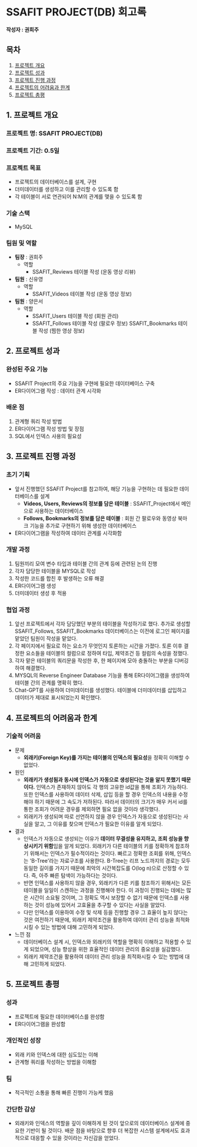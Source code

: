 # SSAFIT PROJECT(DB) 회고록
**작성자 : 권희주**

## 목차
1. [프로젝트 개요](#1-프로젝트-개요)
2. [프로젝트 성과](#2-프로젝트-성과)
3. [프로젝트 진행 과정](#3-프로젝트-진행-과정)
4. [프로젝트의 어려움과 한계](#4-프로젝트의-어려움과-한계)
5. [프로젝트 총평](#5-프로젝트-총평)

## 1. 프로젝트 개요
### 프로젝트 명: SSAFIT PROJECT(DB)
### 프로젝트 기간: 0.5일
### 프로젝트 목표
- 프로젝트의 데이터베이스를 설계, 구현
- 더미데이터를 생성하고 이를 관리할 수 있도록 함
- 각 테이블이 서로 연관되어 N:M의 관계를 맺을 수 있도록 함

### 기술 스택
- MySQL
### 팀원 및 역할
- **팀장** : 권희주
	- 역할
		-  SSAFIT_Reviews 테이블 작성 (운동 영상 리뷰)
- **팀원** : 신유영
	- 역할
		- SSAFIT_Videos 테이블 작성 (운동 영상 정보)
- **팀원** : 양은서
	- 역할
		- SSAFIT_Users 테이블 작성 (회원 관리)
        - SSAFIT_Follows 테이블 작성 (팔로우 정보)
        SSAFIT_Bookmarks 테이블 작성 (찜한 영상 정보)

## 2. 프로젝트 성과
### 완성된 주요 기능
- SSAFIT Project의 주요 기능을 구현에 필요한 데이터베이스 구축
- ER다이어그램 작성 : 데이터 관계 시각화

### 배운 점
1. 관계형 쿼리 작성 방법
2. ER다이어그램 작성 방법 및 장점
3. SQL에서 인덱스 사용의 필요성

## 3. 프로젝트 진행 과정
### 초기 기획
- 앞서 진행했던 SSAFIT Project를 참고하여, 해당 기능을 구현하는 데 필요한 데이터베이스를 설계
    - **Videos, Users, Reviews의 정보를 담은 테이블** : SSAFIT_Project에서 메인으로 사용하는 데이터베이스
    - **Follows, Bookmarks의 정보를 담은 테이블** : 회원 간 팔로우와 동영상 북마크 기능을 추가로 구현하기 위해 생성한 데이터베이스
- ER다이어그램을 작성하여 데이터 관계를 시각화함

### 개발 과정
1. 팀원끼리 모여 변수 타입과 테이블 간의 관계 등에 관련된 논의 진행
2. 각자 담당한 테이블을 MYSQL로 작성
3. 작성한 코드를 합친 후 발생하는 오류 해결
4. ER다이어그램 생성
5. 더미데이터 생성 후 적용

### 협업 과정
1. 앞선 프로젝트에서 각자 담당했던 부분의 테이블을 작성하기로 했다. 추가로 생성할 SSAFIT_Follows, SSAFIT_Bookmarks 데이터베이스는 이전에 로그인 페이지를 맡았던 팀원이 작성을 맡았다.
2. 각 페이지에서 필요로 하는 요소가 무엇인지 토론하는 시간을 가졌다. 토론 이후 결정한 요소들을 테이블의 컬럼으로 정하여 타입, 제약조건 등 컬럼의 속성을 정했다.
3. 각자 맡은 테이블의 쿼리문을 작성한 후, 한 페이지에 모아 충돌하는 부분을 디버깅하여 해결했다. 
4. MYSQL의 Reverse Engineer Database 기능을 통해 ER다이어그램을 생성하여 테이블 간의 관계를 명확히 했다. 
5. Chat-GPT를 사용하여 더미데이터를 생성했다. 테이블에 더미데이터를 삽입하고 데이터가 제대로 표시되었는지 확인했다. 

## 4. 프로젝트의 어려움과 한계
### 기술적 어려움
- 문제
	- **외래키(Foreign Key)를 가지는 테이블의 인덱스의 필요성**을 정확히 이해할 수 없었다.
- 원인
	- **외래키가 생성됨과 동시에 인덱스가 자동으로 생성된다는 것을 알지 못했기 때문이다.** 인덱스가 존재하지 않아도 각 행의 고유한 id값을 통해 조회가 가능하다. 또한 인덱스를 사용하여 데이터 삭제, 삽입 등을 할 경우 인덱스의 내용을 수정해야 하기 때문에 그 속도가 저하된다. 따라서 데이터의 크기가 매우 커서 id를 통한 조회가 어려운 경우를 제외하면 필요 없을 것이라 생각했다.
    - 외래키가 생성되며 따로 선언하지 않을 경우 인덱스가 자동으로 생성된다는 사실을 알고, 그 이유를 찾으며 인덱스가 필요한 이유를 알게 되었다. 
- 결과
	- 인덱스가 자동으로 생성되는 이유가 **데이터 무결성을 유지하고, 조회 성능을 향상시키기 위함**임을 알게 되었다. 외래키가 다른 테이블의 키를 정확하게 참조하기 위해서는 인덱스가 필수적이라는 것이다. 빠르고 정확한 조회를 위해, 인덱스는 'B-Tree'라는 자료구조를 사용한다. B-Tree는 리프 노드까지의 경로는 모두 동일한 길이를 가지기 때문에 최악의 시간복잡도를 O(log n)으로 산정할 수 있다. 즉, 아주 빠른 탐색이 가능하다는 것이다.
    - 반면 인덱스를 사용하지 않을 경우, 외래키가 다른 키를 참조하기 위해서는 모든 테이블을 일일이 스캔하는 과정을 진행해야 한다. 이 과정이 진행되는 데에는 많은 시간이 소요될 것이며, 그 정확도 역시 보장할 수 없기 때문에 인덱스를 사용하는 것이 성능에 있어서 고효율을 추구할 수 있다는 사실을 알았다. 
    - 다만 인덱스를 이용하여 수정 및 삭제 등을 진행할 경우 그 효율이 높지 않다는 것은 여전하기 때문에, 외래키 제약조건을 활용하여 데이터 관리 성능을 최적화시킬 수 있는 방법에 대해 고민하게 되었다.
- 느낀 점
	- 데이터베이스 설계 시, 인덱스와 외래키의 역할을 명확히 이해하고 적용할 수 있게 되었으며, 성능 향상을 위한 효율적인 데이터 관리의 중요성을 실감했다.
    - 외래키 제약조건을 활용하여 데이터 관리 성능을 최적화시킬 수 있는 방법에 대해 고민하게 되었다.

## 5. 프로젝트 총평
### 성과
- 프로젝트에 필요한 데이터베이스를 완성함
- ER다이어그램을 완성함
### 개인적인 성장
- 외래 키와 인덱스에 대한 심도있는 이해
- 관계형 쿼리를 작성하는 방법을 이해함
### 팀
- 적극적인 소통을 통해 빠른 진행이 가능케 했음
### 간단한 감상
- 외래키와 인덱스의 역할을 깊이 이해하게 된 것이 앞으로의 데이터베이스 설계에 중요한 기반이 될 것이다. 배운 점을 바탕으로 향후 더 복잡한 시스템 설계에서도 효과적으로 대응할 수 있을 것이라는 자신감을 얻었다.
